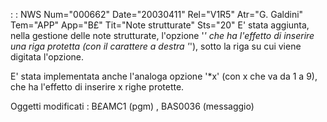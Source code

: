  :  : NWS Num="000662" Date="20030411" Rel="V1R5" Atr="G. Galdini" Tem="APP" App="B£" Tit="Note strutturate" Sts="20"
E' stata aggiunta, nella gestione delle note strutturate, l'opzione '*' che ha l'effetto di inserire una riga protetta (con il carattere a destra '*'), sotto la riga su cui viene digitata l'opzione.

E' stata implementata anche l'analoga opzione '*x' (con x che va da 1 a 9), che ha l'effetto di inserire x righe protette.

Oggetti modificati :  B£AMC1 (pgm) , BAS0036 (messaggio)
